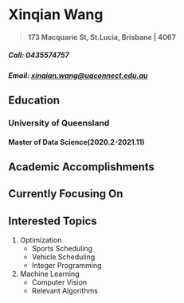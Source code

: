 # Xinqian Wang
> #### 173 Macquarie St, St.Lucia, Brisbane | 4067
##### Call: 0435574757
##### Email: xinqian.wang@uqconnect.edu.au
## Education
### University of Queensland
#### Master of Data Science(2020.2-2021.11)
## Academic Accomplishments


## Currently Focusing On
## Interested Topics
1. Optimization
   -  Sports Scheduling
   -  Vehicle Scheduling
   -  Integer Programming
2. Machine Learning
   -  Computer Vision
   -  Relevant Algorithms
